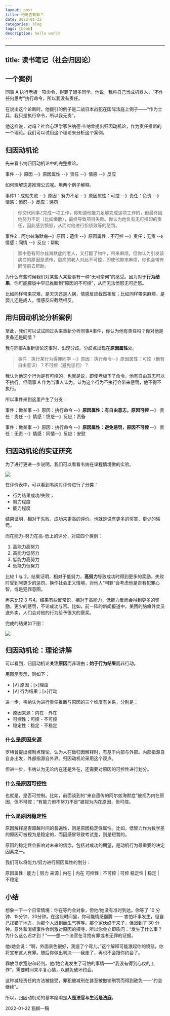 ```yaml
---
layout: post
title: 他是否有罪？
date: 2022-01-22
categories: blog
tags: [book]
description: hello world
---
```


---
title: 读书笔记（社会归因论）
---

## 一个案例

同事 A 执行老板一项命令，得罪了很多同学。他说，我将自己当成机器人，“不作任何思考”执行命令，所以我没有责任。

在说出这个论断时，他援引的例子是二战日本战犯在国际法庭上例子——“作为士兵，我只是执行命令，所以我无责”。

他这样说，对吗？社会心理学家伯纳德·韦纳曾提出归因动机论，作为责任推断的一个理论。我们可以试用这个理论来分析这个案例。

## 归因动机论

先来看韦纳归因动机论中的完整推论。

事件 --》原因 --》原因属性 --》责任 --》情感 --》反应

如何理解这道推理公式呢。用两个例子解释。

事件1：成就失败 --》原因：努力不足 --》原因属性：可控 --》责任：负责 --》情感：愤怒--》反应：惩罚

> 你交代同事Z完成一项工作，你知道他能力足够完成这项工作的，但最终因他努力不足（比如懒散），最终导致项目失败。你认为他负有无可推卸的责任，因此感到愤怒，从而对他进行扣绩效等的惩罚。

事件2：阿尔兹海默病--》原因：遗传 --》原因属性：不可控 --》责任：无责 --》情感：同情 --》反应：帮助

> 家中患有阿尔兹海默症的老人，又打翻了物件，带来麻烦。但你认为引发该病症的原因是遗传，患病的老人对此不可控，即使他带来麻烦，你也会带有同情前去帮助。

为什么有些时候我们对某些人某些事有一种“无可奈何”的感受。因为对于**行为结果**，你可能朦胧中早已推断到“原因的不可控”，从而无法愤怒无可迁怒。

比如同样带来灾难，是天灾还是人祸，情感反应截然相反；比如同样带来麻烦，是婴儿还是成人，情感反应截然相反。

## 用归因动机论分析案例

至此，我们可以试试回过头来重新分析同事A事件，你认为他有责任吗？你对他是责备还是同情？

我与同事A重新谈论这事时，出现分歧。分歧点出现在**原因属性**处。

> 事件：执行某行为得罪同学 --》原因：执行命令--》原因属性：可控（他有自由意识）？不可控（避免惩罚）？

我认为他这个行为是有可控的，也就是说，即使老板下了命令，他有自由意志可以不执行。但同事 A 作为当事人认为，认为这个行为不执行会带来惩罚，他不得不执行。

所以事件来到这里产生了分支：

事件：做某事 --》原因：执行命令 --》**原因属性：有自由意志，原因可控** --》 责任：责任 --》情感：愤怒--》反应：责备

事件：做某事 --》原因：执行命令 --》**原因属性：避免惩罚，原因不可控** --》 责任：无责 --》情感：同情--》反应：安慰


## 归因动机论的实证研究

为了进行更进一步说明，我们可以看看韦纳在课程情境做的实验。

![](./_image/26031642829794_.pic.jpg)

在评价表中，可以看到韦纳对评价进行了分类：

- 行为结果成功/失败；
- 努力程度
- 能力程度

结果证明，相对于失败，成功来更高的评价。也就是说有更多的奖赏、更少的惩罚。

而在能力-努力在高-低上的评分，对应四个类别：

1. 高能力高努力
2. 高能力低努力
3. 低能力高努力
4. 低能力低努力

比较 1 与 2。结果证明，相对于低努力，**高努力**导致成功时得到更多的奖励，失败时受到阿更少的惩罚。换作社会正义情境，对他人“判罪”会考虑他是否有犯罪心智，或是犯罪意图。

再来比较 3 与4。结果有些反常识，相对于高能力，低能力反而会得到更多的奖励，更少的惩罚，不论成功与否。比如，前一阵的新闻报道中，美团的脑瘫外卖员送外卖，人们会对他的行为给予很大的褒奖。

完成的结果如下图：

![](./_image/26041642829795_.pic.jpg)

## 归因动机论：理论讲解

可以看到，归因动机论**关注原因**而非理由；**始于行为结果**而非行动。

用图示表示，则如下：

- [√] 原因；[×]理由
- [√] 行为结果；[×]行动

进一步，韦纳认为进行责任推断与原因的三个维度有关系，分别是：

- 原因来源：内在 - 外在
- 可控性；可控 - 不可控
- 稳定性：稳定 - 不稳定

### 什么是原因来源

罗特曾提出控制点理论，认为人在做归因解释时，有基于内部与外部。内部指源自自身出发，外部指源自外界。归因动机论采用这个观点。

但进一步，韦纳认为无论内在还是外在，还需要对原因的可控性进行划分。

### 什么是原因可控性

也就是，是否可控制。比如，前面谈到的“来自遗传的阿尔兹海默症”被视为内在原因，但不可控；“有能力但不努力不足”被视为内在原因，但可控。

### 什么是原因稳定性

原因解释是否超越时间的普遍性，则是原因稳定性属性。比如，低智力作为数学差的原因可被视为是稳定的，而因感冒导致考试差，则是短暂的。

原因的稳定性会影响对未来的信念，包括对成功的期望，是动机行为最重要的决定因素之一。

我们可以将能力/努力进行原因属性的划分：

原因属性 | 能力  | 努力
来源 | 内在 | 内在
可控性 | 不可控 | 可控 
稳定性 | 稳定 | 不稳定

## 小结

想象一下一个日常情境：你在等约会对象，但他/她没有准时到达。你等了 10 分钟、15分钟、20分钟。在这段时间里，你可能情感翻腾 —— 害怕坏事发生，但自己找错了地方，为那个人迟到而生气等等。那个家伙终于来了，但迟到了 30 分钟。意外和消极事件会刺激对原因的探寻，所以你会立即质问：“发生了什么事？为什么这么迟才到？”——想一个法官在寻找有罪或者无罪的证据。

他/她会说：“啊，外面景色很好，我遛了个弯儿。”这个解释可能激起你的愤怒，你将宣布这人有罪。随后你做出判决——我走了，再也不会跟你约会了。

罪放寻求宽恕和轻判。他/她会说发生了可怕的事情——“我没有得到心仪的工作”，需要时间来平复心情，以避免破坏约会。

这种减轻责任的方法被接受，罪犯被减刑在甚至被撤销刑罚而得到赦免——“约会继续”。

所以，归因动机论的基本隐喻是**人是法官**与**生活是法庭**。

2022-01-22 猫柳一稿